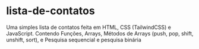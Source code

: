 # lista-de-contatos

Uma simples lista de contatos feita em HTML, CSS (TailwindCSS) e JavaScript. Contendo Funções, Arrays, Métodos de Arrays (push, pop, shift, unshift, sort), e Pesquisa sequencial e pesquisa binária
